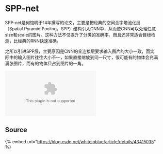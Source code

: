 # SPP-net

SPP-net是何恺明于14年撰写的论文，主要是把经典的空间金字塔池化层（Spatial Pyramid Pooling，SPP）结构引入CNN中，从而使CNN可以处理任意size和scale的图片。这种方法不仅提升了分类的准确率，而且还非常适合目标检测，比经典的RNN快速准确。

之所以引进SPP层，主要原因是CNN的全连接层要求输入图片的大小一致，而实际中的输入图片往往大小不一，如果直接缩放到同一尺寸，很可能有的物体会充满满张图片，而有的物体只占到图片的一角。

![](../../../../.gitbook/assets/20150202210128332.bin)

## Source

{% embed url="https://blog.csdn.net/whiteinblue/article/details/43415035" %}






